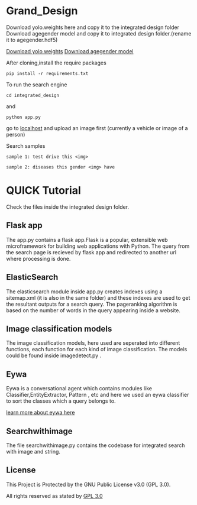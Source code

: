 # Grand_Design



Download yolo.weights here and copy it to the integrated design folder <br/>
Download agegender model and copy it to integrated design folder.(rename it to agegender.hdf5)

[Download yolo weights](https://pjreddie.com/media/files/yolov3.weights)
[Download agegender model](https://github.com/yu4u/age-gender-estimation/releases/download/v0.5/weights.28-3.73.hdf5)

After cloning,install the require packages

```
pip install -r requirements.txt
```


To run the search engine
```
cd integrated_design
```

and 

```
python app.py
```

go to [localhost](http://127.0.0.1:5000/api) and  upload an image first (currently a vehicle or image of a person)

 
 Search samples
 ```
sample 1: test drive this <img>

sample 2: diseases this gender <img> have
```


# QUICK Tutorial

Check the files inside the integrated design folder.

## Flask app

The app.py contains a flask app.Flask is a popular, extensible web microframework for building web applications with Python.
The query from the search page is recieved by flask app and redirected to another url where processing is done.

## ElasticSearch

The elasticsearch module inside app.py creates indexes using a sitemap.xml (it is also in the same folder) and these indexes are used to get the resultant outputs for a search query. The pageranking algorithm is based on the number of words in the query appearing inside a website.

## Image classification models

The image classification models, here used are seperated into different functions, each function for each kind of image classification. The models could be found inside imagedetect.py .

## Eywa 

Eywa is a conversational agent which contains modules like Classifier,EntityExtractor, Pattern , etc and here we used an eywa classifier to sort the classes which a query belongs to.

[learn more about eywa here](https://github.com/farizrahman4u/eywa/tree/master/eywa)

## Searchwithimage

The file searchwithimage.py contains the codebase for integrated search with image and string. 

## License
This Project is Protected by the GNU Public License v3.0 (GPL 3.0).

All rights reserved as stated by [GPL 3.0](https://www.gnu.org/licenses/gpl-3.0.en.html)


